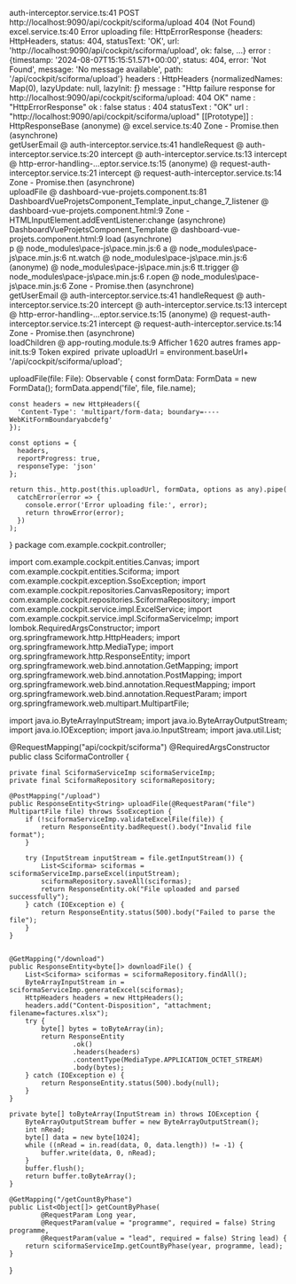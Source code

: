 auth-interceptor.service.ts:41 
 POST http://localhost:9090/api/cockpit/sciforma/upload 404 (Not Found)
excel.service.ts:40 Error uploading file: 
HttpErrorResponse {headers: HttpHeaders, status: 404, statusText: 'OK', url: 'http://localhost:9090/api/cockpit/sciforma/upload', ok: false, …}
error
: 
{timestamp: '2024-08-07T15:15:51.571+00:00', status: 404, error: 'Not Found', message: 'No message available', path: '/api/cockpit/sciforma/upload'}
headers
: 
HttpHeaders {normalizedNames: Map(0), lazyUpdate: null, lazyInit: ƒ}
message
: 
"Http failure response for http://localhost:9090/api/cockpit/sciforma/upload: 404 OK"
name
: 
"HttpErrorResponse"
ok
: 
false
status
: 
404
statusText
: 
"OK"
url
: 
"http://localhost:9090/api/cockpit/sciforma/upload"
[[Prototype]]
: 
HttpResponseBase
(anonyme)	@	excel.service.ts:40
Zone - Promise.then (asynchrone)		
getUserEmail	@	auth-interceptor.service.ts:41
handleRequest	@	auth-interceptor.service.ts:20
intercept	@	auth-interceptor.service.ts:13
intercept	@	http-error-handling-…eptor.service.ts:15
(anonyme)	@	request-auth-interceptor.service.ts:21
intercept	@	request-auth-interceptor.service.ts:14
Zone - Promise.then (asynchrone)		
uploadFile	@	dashboard-vue-projets.component.ts:81
DashboardVueProjetsComponent_Template_input_change_7_listener	@	dashboard-vue-projets.component.html:9
Zone - HTMLInputElement.addEventListener:change (asynchrone)		
DashboardVueProjetsComponent_Template	@	dashboard-vue-projets.component.html:9
load (asynchrone)		
p	@	node_modules\pace-js\pace.min.js:6
a	@	node_modules\pace-js\pace.min.js:6
nt.watch	@	node_modules\pace-js\pace.min.js:6
(anonyme)	@	node_modules\pace-js\pace.min.js:6
tt.trigger	@	node_modules\pace-js\pace.min.js:6
r.open	@	node_modules\pace-js\pace.min.js:6
Zone - Promise.then (asynchrone)		
getUserEmail	@	auth-interceptor.service.ts:41
handleRequest	@	auth-interceptor.service.ts:20
intercept	@	auth-interceptor.service.ts:13
intercept	@	http-error-handling-…eptor.service.ts:15
(anonyme)	@	request-auth-interceptor.service.ts:21
intercept	@	request-auth-interceptor.service.ts:14
Zone - Promise.then (asynchrone)		
loadChildren	@	app-routing.module.ts:9
Afficher 1 620 autres frames
app-init.ts:9 Token expired
﻿
  private uploadUrl = environment.baseUrl+ '/api/cockpit/sciforma/upload';

 uploadFile(file: File): Observable<any> {
    const formData: FormData = new FormData();
    formData.append('file', file, file.name);
  
    const headers = new HttpHeaders({
      'Content-Type': 'multipart/form-data; boundary=----WebKitFormBoundaryabcdefg'
    });
  
    const options = {
      headers,
      reportProgress: true,
      responseType: 'json'
    };
  
    return this._http.post(this.uploadUrl, formData, options as any).pipe(
      catchError(error => {
        console.error('Error uploading file:', error);
        return throwError(error);
      })
    );
  }
 package com.example.cockpit.controller;

import com.example.cockpit.entities.Canvas;
import com.example.cockpit.entities.Sciforma;
import com.example.cockpit.exception.SsoException;
import com.example.cockpit.repositories.CanvasRepository;
import com.example.cockpit.repositories.SciformaRepository;
import com.example.cockpit.service.impl.ExcelService;
import com.example.cockpit.service.impl.SciformaServiceImp;
import lombok.RequiredArgsConstructor;
import org.springframework.http.HttpHeaders;
import org.springframework.http.MediaType;
import org.springframework.http.ResponseEntity;
import org.springframework.web.bind.annotation.GetMapping;
import org.springframework.web.bind.annotation.PostMapping;
import org.springframework.web.bind.annotation.RequestMapping;
import org.springframework.web.bind.annotation.RequestParam;
import org.springframework.web.multipart.MultipartFile;

import java.io.ByteArrayInputStream;
import java.io.ByteArrayOutputStream;
import java.io.IOException;
import java.io.InputStream;
import java.util.List;

@RequestMapping("api/cockpit/sciforma")
@RequiredArgsConstructor
public class SciformaController {

    private final SciformaServiceImp sciformaServiceImp;
    private final SciformaRepository sciformaRepository;

    @PostMapping("/upload")
    public ResponseEntity<String> uploadFile(@RequestParam("file") MultipartFile file) throws SsoException {
        if (!sciformaServiceImp.validateExcelFile(file)) {
            return ResponseEntity.badRequest().body("Invalid file format");
        }

        try (InputStream inputStream = file.getInputStream()) {
            List<Sciforma> sciformas = sciformaServiceImp.parseExcel(inputStream);
            sciformaRepository.saveAll(sciformas);
            return ResponseEntity.ok("File uploaded and parsed successfully");
        } catch (IOException e) {
            return ResponseEntity.status(500).body("Failed to parse the file");
        }
    }


    @GetMapping("/download")
    public ResponseEntity<byte[]> downloadFile() {
        List<Sciforma> sciformas = sciformaRepository.findAll();
        ByteArrayInputStream in = sciformaServiceImp.generateExcel(sciformas);
        HttpHeaders headers = new HttpHeaders();
        headers.add("Content-Disposition", "attachment; filename=factures.xlsx");
        try {
            byte[] bytes = toByteArray(in);
            return ResponseEntity
                    .ok()
                    .headers(headers)
                    .contentType(MediaType.APPLICATION_OCTET_STREAM)
                    .body(bytes);
        } catch (IOException e) {
            return ResponseEntity.status(500).body(null);
        }
    }

    private byte[] toByteArray(InputStream in) throws IOException {
        ByteArrayOutputStream buffer = new ByteArrayOutputStream();
        int nRead;
        byte[] data = new byte[1024];
        while ((nRead = in.read(data, 0, data.length)) != -1) {
            buffer.write(data, 0, nRead);
        }
        buffer.flush();
        return buffer.toByteArray();
    }

    @GetMapping("/getCountByPhase")
    public List<Object[]> getCountByPhase(
            @RequestParam Long year,
            @RequestParam(value = "programme", required = false) String programme,
            @RequestParam(value = "lead", required = false) String lead) {
        return sciformaServiceImp.getCountByPhase(year, programme, lead);
    }
}
 
